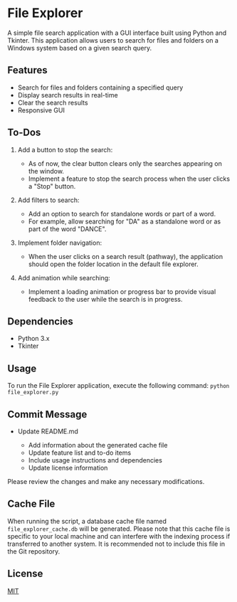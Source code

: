 # File Explorer

A simple file search application with a GUI interface built using Python and Tkinter. This application allows users to search for files and folders on a Windows system based on a given search query.

## Features

- Search for files and folders containing a specified query
- Display search results in real-time
- Clear the search results
- Responsive GUI

## To-Dos

1. Add a button to stop the search:
   - As of now, the clear button clears only the searches appearing on the window.
   - Implement a feature to stop the search process when the user clicks a "Stop" button.

2. Add filters to search:
   - Add an option to search for standalone words or part of a word.
   - For example, allow searching for "DA" as a standalone word or as part of the word "DANCE".

3. Implement folder navigation:
   - When the user clicks on a search result (pathway), the application should open the folder location in the default file explorer.

4. Add animation while searching:
   - Implement a loading animation or progress bar to provide visual feedback to the user while the search is in progress.

## Dependencies

- Python 3.x
- Tkinter

## Usage

To run the File Explorer application, execute the following command: `python file_explorer.py`

## Commit Message

- Update README.md

  - Add information about the generated cache file
  - Update feature list and to-do items
  - Include usage instructions and dependencies
  - Update license information

Please review the changes and make any necessary modifications.

## Cache File

When running the script, a database cache file named `file_explorer_cache.db` will be generated. Please note that this cache file is specific to your local machine and can interfere with the indexing process if transferred to another system. It is recommended not to include this file in the Git repository.

## License

[MIT](https://choosealicense.com/licenses/mit/)
